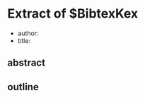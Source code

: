 <!--
% This file is part of proscientia.ltx
% (c) 2022 Karsten Reincke (https://github.com/kreincke/proscientia.ltx)
% It is distributed under the terms of the creative commons license
% CC-BY-4.0 (= https://creativecommons.org/licenses/by/4.0/)
-->

# Extract of $BibtexKex
<!-- insert the bib string here -->

<!-- or insert at least the core data -->
- author:
- title:

## abstract

## outline
